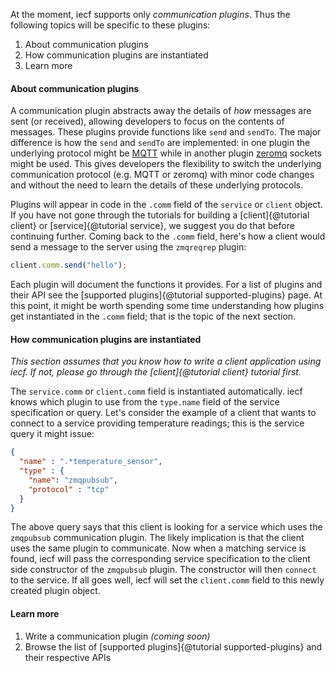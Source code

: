 At the moment, iecf supports only *communication plugins*. Thus the following topics will be specific to these
 plugins:

1. About communication plugins
1. How communication plugins are instantiated
1. Learn more

#### About communication plugins

A communication plugin abstracts away the details of *how* messages are sent (or received),
allowing developers to focus on the contents of messages. These plugins provide functions like `send` and `sendTo`.
The major difference is how the `send` and `sendTo` are implemented: in one plugin the underlying protocol might be
[MQTT][1] while in another plugin [zeromq][2] sockets might be used. This gives developers the flexibility to switch
the underlying communication protocol (e.g. MQTT or zeromq) with minor code changes and without the need to learn the
 details of these underlying protocols.

Plugins will appear in code in the `.comm` field of the `service` or `client` object. If you have not gone through
the tutorials for building a [client]{@tutorial client} or [service]{@tutorial service},
we suggest you do that before continuing further. Coming back to the `.comm` field, here's how a client would send a
message to the server using the `zmqreqrep` plugin:

```js
client.comm.send("hello");
```

Each plugin will document the functions it provides. For a list of plugins and their API see the [supported
plugins]{@tutorial supported-plugins} page. At this point, it might be worth spending some time understanding how
plugins get instantiated in the `.comm` field; that is the topic of the next section.

#### How communication plugins are instantiated

*This section assumes that you know how to write a client application using iecf. If not,
please go through the [client]{@tutorial client} tutorial first.*

The `service.comm` or `client.comm` field is instantiated automatically. iecf knows which plugin to use from
the `type.name` field of the service specification or query. Let's consider the example of a client that wants to
connect to a service providing temperature readings; this is the service query it might issue:

 ```json
 {
   "name" : ".*temperature_sensor",
   "type" : {
     "name": "zmqpubsub",
     "protocol" : "tcp"
   }
 }
 ```

The above query says that this client is looking for a service which uses the `zmqpubsub` communication plugin.
The likely implication is that the client uses the same plugin to communicate. Now when a matching service is found,
iecf will pass the corresponding service specification to the client side constructor of the `zmqpubsub`
plugin. The constructor will then `connect` to the service. If all goes well, iecf will set the `client.comm`
field to this newly created plugin object.

#### Learn more

1. Write a communication plugin *(coming soon)*
1. Browse the list of [supported plugins]{@tutorial supported-plugins} and their respective APIs

[1]: http://mqtt.org/
[2]: http://zguide.zeromq.org/
